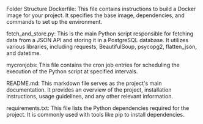 Folder Structure
Dockerfile: This file contains instructions to build a Docker image for your project. It specifies the base image, dependencies, and commands to set up the environment.

fetch_and_store.py: This is the main Python script responsible for fetching data from a JSON API and storing it in a PostgreSQL database. It utilizes various libraries, including requests, BeautifulSoup, psycopg2, flatten_json, and datetime.

mycronjobs: This file contains the cron job entries for scheduling the execution of the Python script at specified intervals.

README.md: This markdown file serves as the project's main documentation. It provides an overview of the project, installation instructions, usage guidelines, and any other relevant information.

requirements.txt: This file lists the Python dependencies required for the project. It is commonly used with tools like pip to install dependencies.
